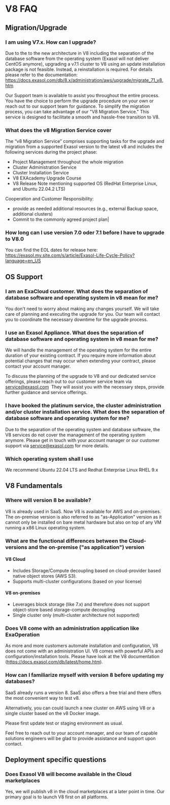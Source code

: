  # V8 FAQ
 ## Migration/Upgrade	
 
 ### I am using V7.x. How can I upgrade?
 
 Due to the to the new architecture in V8 including the separation of the database software from the operating system (Exasol will not deliver CentOS anymore), upgrading a v7.1 cluster to V8 using an update installation package is not feasible. 
 Instead, a reinstallation is required. 
 For details please refer to the documentation: https://docs.exasol.com/db/8.x/administration/aws/upgrade/migrate_71_v8.htm 
 
 Our Support team is available to assist you throughout the entire process. 
 You have the choice to perform the upgrade procedure on your own or reach out to our support team for guidance. 
 To simplify the migration process, you can take advantage of our "V8 Migration Service." 
 This service is designed to facilitate a smooth and hassle-free transition to V8.  
### What does the v8 Migration Service cover 

The “v8 Migration Service” comprises supporting tasks for the upgrade and migration from a supported Exasol version to the latest v8 and includes the following services during the project phase:
* Project Management throughout the whole migration
* Cluster Administration Service
* Cluster Installation Service
* V8 EXAcademy Upgrade Course
* V8 Release Note mentioning supported OS (RedHat Enterprise Linux, and Ubuntu 22.04.2 LTS)

Cooperation and Customer Responsibility:
* provide as needed additional resources (e.g., external Backup space, additional clusters)
* Commit to the commonly agreed project plan|

### How long can I use version 7.0 oder 7.1 before I have to upgrade to V8.0

You can find the EOL dates for release here: https://exasol.my.site.com/s/article/Exasol-Life-Cycle-Policy?language=en_US

## OS Support

### I am an ExaCloud customer. What does the separation of database software and operating system in v8 mean for me?

You don't need to worry about making any changes yourself. We will take care of planning and executing the upgrade for you. Our team will contact you to coordinate the necessary downtime for the upgrade process.

### I use an Exasol Appliance. What does the separation of database software and operating system in v8 mean for me?

We will handle the management of the operating system for the entire duration of your existing contract. If you require more information about potential changes that may occur when extending your contract, please contact your account manager.

To discuss the planning of the upgrade to V8 and our dedicated service offerings, please reach out to our customer service team via service@exasol.com  They will assist you with the necessary steps, provide further guidance and service offerings.

### I have booked the platinum service, the cluster administration and/or cluster installation service. What does the separation of database software and operating system for me?

Due to the separation of the operating system and database software, the V8 services do not cover the management of the operating system anymore.
Please get in touch with your account manager or our customer support via service@exasol.com for more details.

### Which operating system shall I use

We recommend Ubuntu 22.04 LTS and Redhat Enterprise Linux RHEL 9.x

## V8 Fundamentals

### Where will version 8 be available?

V8 is already used in SaaS.
Now V8 is available for AWS and on-premises.
The on-premise version is also referred to as "as-Application" version as it cannot only be installed on bare metal hardware but also on top of any VM running a x86 Linux operating system.

### What are the functional differences between the Cloud-versions and the on-premise ("as application") version

#### V8 Cloud
* Includes Storage/Compute decoupling based on cloud-provider based native object stores (AWS S3).
* Supports multi-cluster configurations (based on your license)

#### V8 on-premises
* Leverages block storage (like 7.x) and therefore does not support object-store based storage-compute decoupling
* Single cluster only (multi-cluster architecture not supported)

### Does V8 come with an administration application like ExaOperation

As more and more customers automate installation and configuration, V8 does not come with an administration UI.
V8 comes with powerful APIs and configuration/installation tools. Please have look at the V8 documentation (https://docs.exasol.com/db/latest/home.htm).

### How can I familiarize myself with version 8 before updating my databases? 

SaaS already runs a version 8. SaaS also offers a free trial and there offers the most convenient way to test v8.

Alternatively, you can could launch a new cluster on AWS using V8 or a single cluster based on the v8 Docker image.

Please first update test or staging environment as usual.

Feel free to reach out to your account manager, and our team of capable solutions engineers will be glad to provide assistance and support upon contact.

## Deployment specific questions

### Does Exasol V8 will become available in the Cloud marketplaces

Yes, we will publish v8 in the cloud marketplaces at a later point in time. Our primary goal is to launch V8 first on all platforms.

